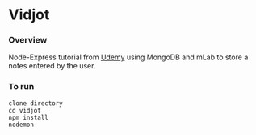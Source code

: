 # Vidjot

### Overview

Node-Express tutorial from [Udemy](https://www.udemy.com/nodejs-express-mongodb-dev-to-deployment/learn/v4/overview) using MongoDB and mLab to store a notes entered by the user.

### To run

```
clone directory
cd vidjot
npm install
nodemon
```

